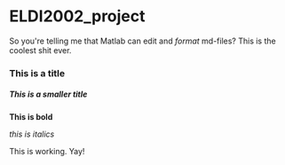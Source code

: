# ELDI2002_project

So you're telling me that Matlab can edit and *format* md-files? This is
the coolest shit ever.

### This is a title

##### This is a smaller title

**This is bold**

*this is italics*

This is working. Yay!